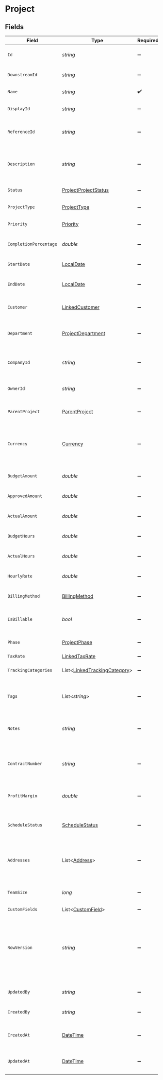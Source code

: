 # Project


## Fields

| Field                                                                                                                                      | Type                                                                                                                                       | Required                                                                                                                                   | Description                                                                                                                                | Example                                                                                                                                    |
| ------------------------------------------------------------------------------------------------------------------------------------------ | ------------------------------------------------------------------------------------------------------------------------------------------ | ------------------------------------------------------------------------------------------------------------------------------------------ | ------------------------------------------------------------------------------------------------------------------------------------------ | ------------------------------------------------------------------------------------------------------------------------------------------ |
| `Id`                                                                                                                                       | *string*                                                                                                                                   | :heavy_minus_sign:                                                                                                                         | A unique identifier for an object.                                                                                                         | 12345                                                                                                                                      |
| `DownstreamId`                                                                                                                             | *string*                                                                                                                                   | :heavy_minus_sign:                                                                                                                         | The third-party API ID of original entity                                                                                                  | 12345                                                                                                                                      |
| `Name`                                                                                                                                     | *string*                                                                                                                                   | :heavy_check_mark:                                                                                                                         | Name of the project                                                                                                                        | Website Redesign Project                                                                                                                   |
| `DisplayId`                                                                                                                                | *string*                                                                                                                                   | :heavy_minus_sign:                                                                                                                         | User-friendly project identifier                                                                                                           | PROJ-001                                                                                                                                   |
| `ReferenceId`                                                                                                                              | *string*                                                                                                                                   | :heavy_minus_sign:                                                                                                                         | External reference identifier for the project                                                                                              | WD-REF-2024-001                                                                                                                            |
| `Description`                                                                                                                              | *string*                                                                                                                                   | :heavy_minus_sign:                                                                                                                         | Detailed description of the project                                                                                                        | Complete redesign of the company website including new branding and improved user experience                                               |
| `Status`                                                                                                                                   | [ProjectProjectStatus](../../Models/Components/ProjectProjectStatus.md)                                                                    | :heavy_minus_sign:                                                                                                                         | Current status of the project                                                                                                              | active                                                                                                                                     |
| `ProjectType`                                                                                                                              | [ProjectType](../../Models/Components/ProjectType.md)                                                                                      | :heavy_minus_sign:                                                                                                                         | Type or category of the project                                                                                                            | client_project                                                                                                                             |
| `Priority`                                                                                                                                 | [Priority](../../Models/Components/Priority.md)                                                                                            | :heavy_minus_sign:                                                                                                                         | Priority level of the project                                                                                                              | high                                                                                                                                       |
| `CompletionPercentage`                                                                                                                     | *double*                                                                                                                                   | :heavy_minus_sign:                                                                                                                         | Percentage of project completion (0-100)                                                                                                   | 75.5                                                                                                                                       |
| `StartDate`                                                                                                                                | [LocalDate](https://nodatime.org/3.1.x/api/NodaTime.LocalDate.html)                                                                        | :heavy_minus_sign:                                                                                                                         | Start date of the project                                                                                                                  | 2024-01-15                                                                                                                                 |
| `EndDate`                                                                                                                                  | [LocalDate](https://nodatime.org/3.1.x/api/NodaTime.LocalDate.html)                                                                        | :heavy_minus_sign:                                                                                                                         | Expected or actual end date of the project                                                                                                 | 2024-06-30                                                                                                                                 |
| `Customer`                                                                                                                                 | [LinkedCustomer](../../Models/Components/LinkedCustomer.md)                                                                                | :heavy_minus_sign:                                                                                                                         | The customer this entity is linked to.                                                                                                     |                                                                                                                                            |
| `Department`                                                                                                                               | [ProjectDepartment](../../Models/Components/ProjectDepartment.md)                                                                          | :heavy_minus_sign:                                                                                                                         | Department or organizational unit associated with the project                                                                              |                                                                                                                                            |
| `CompanyId`                                                                                                                                | *string*                                                                                                                                   | :heavy_minus_sign:                                                                                                                         | The company ID the transaction belongs to                                                                                                  | 12345                                                                                                                                      |
| `OwnerId`                                                                                                                                  | *string*                                                                                                                                   | :heavy_minus_sign:                                                                                                                         | ID of the user who owns/manages this project                                                                                               | 12345                                                                                                                                      |
| `ParentProject`                                                                                                                            | [ParentProject](../../Models/Components/ParentProject.md)                                                                                  | :heavy_minus_sign:                                                                                                                         | Parent project if this is a subproject                                                                                                     |                                                                                                                                            |
| `Currency`                                                                                                                                 | [Currency](../../Models/Components/Currency.md)                                                                                            | :heavy_minus_sign:                                                                                                                         | Indicates the associated currency for an amount of money. Values correspond to [ISO 4217](https://en.wikipedia.org/wiki/ISO_4217).         | USD                                                                                                                                        |
| `BudgetAmount`                                                                                                                             | *double*                                                                                                                                   | :heavy_minus_sign:                                                                                                                         | Total budgeted amount for the project                                                                                                      | 50000                                                                                                                                      |
| `ApprovedAmount`                                                                                                                           | *double*                                                                                                                                   | :heavy_minus_sign:                                                                                                                         | Approved budget amount for the project                                                                                                     | 48000                                                                                                                                      |
| `ActualAmount`                                                                                                                             | *double*                                                                                                                                   | :heavy_minus_sign:                                                                                                                         | Total actual amount spent on the project                                                                                                   | 45250.75                                                                                                                                   |
| `BudgetHours`                                                                                                                              | *double*                                                                                                                                   | :heavy_minus_sign:                                                                                                                         | Total budgeted hours for the project                                                                                                       | 400                                                                                                                                        |
| `ActualHours`                                                                                                                              | *double*                                                                                                                                   | :heavy_minus_sign:                                                                                                                         | Total actual hours worked on the project                                                                                                   | 385.5                                                                                                                                      |
| `HourlyRate`                                                                                                                               | *double*                                                                                                                                   | :heavy_minus_sign:                                                                                                                         | Default hourly rate for project work                                                                                                       | 125                                                                                                                                        |
| `BillingMethod`                                                                                                                            | [BillingMethod](../../Models/Components/BillingMethod.md)                                                                                  | :heavy_minus_sign:                                                                                                                         | Method used for billing this project                                                                                                       | time_and_materials                                                                                                                         |
| `IsBillable`                                                                                                                               | *bool*                                                                                                                                     | :heavy_minus_sign:                                                                                                                         | Indicates if the project is billable to the customer                                                                                       | true                                                                                                                                       |
| `Phase`                                                                                                                                    | [ProjectPhase](../../Models/Components/ProjectPhase.md)                                                                                    | :heavy_minus_sign:                                                                                                                         | Current phase of the project lifecycle                                                                                                     | execution                                                                                                                                  |
| `TaxRate`                                                                                                                                  | [LinkedTaxRate](../../Models/Components/LinkedTaxRate.md)                                                                                  | :heavy_minus_sign:                                                                                                                         | N/A                                                                                                                                        |                                                                                                                                            |
| `TrackingCategories`                                                                                                                       | List<[LinkedTrackingCategory](../../Models/Components/LinkedTrackingCategory.md)>                                                          | :heavy_minus_sign:                                                                                                                         | A list of linked tracking categories.                                                                                                      |                                                                                                                                            |
| `Tags`                                                                                                                                     | List<*string*>                                                                                                                             | :heavy_minus_sign:                                                                                                                         | Tags associated with the project                                                                                                           | [<br/>"website",<br/>"redesign",<br/>"urgent"<br/>]                                                                                        |
| `Notes`                                                                                                                                    | *string*                                                                                                                                   | :heavy_minus_sign:                                                                                                                         | Additional notes about the project                                                                                                         | Client has requested modern design with mobile-first approach                                                                              |
| `ContractNumber`                                                                                                                           | *string*                                                                                                                                   | :heavy_minus_sign:                                                                                                                         | Contract or agreement number associated with the project                                                                                   | CNT-2024-001                                                                                                                               |
| `ProfitMargin`                                                                                                                             | *double*                                                                                                                                   | :heavy_minus_sign:                                                                                                                         | Expected profit margin percentage for the project                                                                                          | 15.5                                                                                                                                       |
| `ScheduleStatus`                                                                                                                           | [ScheduleStatus](../../Models/Components/ScheduleStatus.md)                                                                                | :heavy_minus_sign:                                                                                                                         | Current status of project schedule compared to plan                                                                                        | on_schedule                                                                                                                                |
| `Addresses`                                                                                                                                | List<[Address](../../Models/Components/Address.md)>                                                                                        | :heavy_minus_sign:                                                                                                                         | An array of addresses associated with the project (billing, job site, etc.)                                                                |                                                                                                                                            |
| `TeamSize`                                                                                                                                 | *long*                                                                                                                                     | :heavy_minus_sign:                                                                                                                         | Number of team members assigned to the project                                                                                             | 8                                                                                                                                          |
| `CustomFields`                                                                                                                             | List<[CustomField](../../Models/Components/CustomField.md)>                                                                                | :heavy_minus_sign:                                                                                                                         | N/A                                                                                                                                        |                                                                                                                                            |
| `RowVersion`                                                                                                                               | *string*                                                                                                                                   | :heavy_minus_sign:                                                                                                                         | A binary value used to detect updates to a object and prevent data conflicts. It is incremented each time an update is made to the object. | 1-12345                                                                                                                                    |
| `UpdatedBy`                                                                                                                                | *string*                                                                                                                                   | :heavy_minus_sign:                                                                                                                         | The user who last updated the object.                                                                                                      | 12345                                                                                                                                      |
| `CreatedBy`                                                                                                                                | *string*                                                                                                                                   | :heavy_minus_sign:                                                                                                                         | The user who created the object.                                                                                                           | 12345                                                                                                                                      |
| `CreatedAt`                                                                                                                                | [DateTime](https://learn.microsoft.com/en-us/dotnet/api/system.datetime?view=net-5.0)                                                      | :heavy_minus_sign:                                                                                                                         | The date and time when the object was created.                                                                                             | 2020-09-30T07:43:32.000Z                                                                                                                   |
| `UpdatedAt`                                                                                                                                | [DateTime](https://learn.microsoft.com/en-us/dotnet/api/system.datetime?view=net-5.0)                                                      | :heavy_minus_sign:                                                                                                                         | The date and time when the object was last updated.                                                                                        | 2020-09-30T07:43:32.000Z                                                                                                                   |
